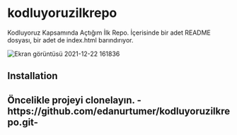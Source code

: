 # kodluyoruzilkrepo
Kodluyoruz Kapsamında Açtığım İlk Repo. İçerisinde bir adet README dosyası, bir adet de index.html barındırıyor.

![Ekran görüntüsü 2021-12-22 161836](https://user-images.githubusercontent.com/62879275/147130850-23dfc703-e7c6-444e-897e-49b6b96758f3.png)

<h2>Installation<h2>
Öncelikle projeyi clonelayın.
-https://github.com/edanurtumer/kodluyoruzilkrepo.git-
